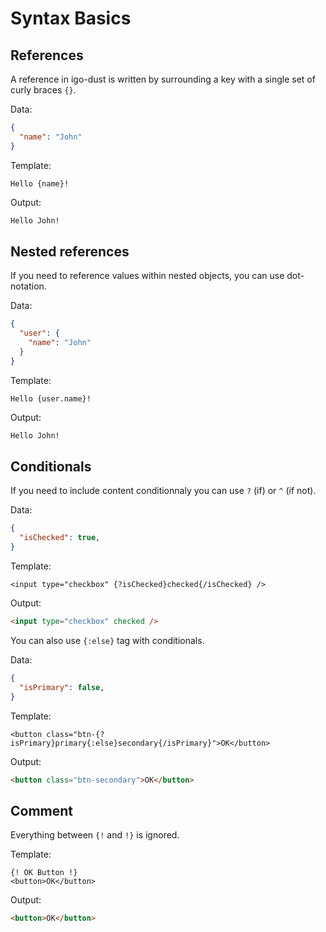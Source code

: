 
# Syntax Basics

## References
A reference in igo-dust is written by surrounding a key with a single set of curly braces `{}`.


Data:
```json
{
  "name": "John"
}
```

Template:
```
Hello {name}!
```

Output:
```html
Hello John!
```

## Nested references
If you need to reference values within nested objects, you can use dot-notation.

Data:
```json
{
  "user": {
    "name": "John"
  }
}
```

Template:
```
Hello {user.name}!
```

Output:
```html
Hello John!
```

## Conditionals
If you need to include content conditionnaly you can use `?` (if) or `^` (if not).

Data: 
```json
{
  "isChecked": true,
}
```

Template:
```
<input type="checkbox" {?isChecked}checked{/isChecked} />
```

Output:
```html
<input type="checkbox" checked />
```

You can also use `{:else}` tag with conditionals.

Data: 
```json
{
  "isPrimary": false,
}
```

Template:
```
<button class="btn-{?isPrimary}primary{:else}secondary{/isPrimary}">OK</button>
```

Output:
```html
<button class="btn-secondary">OK</button>
```

## Comment
Everything between `{!` and `!}` is ignored.

Template:
```
{! OK Button !}
<button>OK</button>
```

Output:
```html
<button>OK</button>
```
